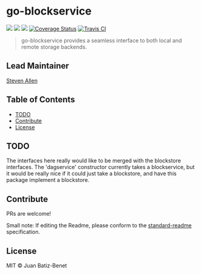 go-blockservice
==================

[![](https://img.shields.io/badge/made%20by-Protocol%20Labs-blue.svg?style=flat-square)](http://ipn.io)
[![](https://img.shields.io/badge/project-IPFS-blue.svg?style=flat-square)](http://ipfs.io/)
[![](https://img.shields.io/badge/freenode-%23ipfs-blue.svg?style=flat-square)](http://webchat.freenode.net/?channels=%23ipfs)
[![Coverage Status](https://codecov.io/gh/ipfs/go-block-format/branch/master/graph/badge.svg)](https://codecov.io/gh/ipfs/go-block-format/branch/master)
[![Travis CI](https://travis-ci.com/ipfs/go-blockservice.svg?branch=master)](https://travis-ci.com/ipfs/go-blockservice)

> go-blockservice provides a seamless interface to both local and remote storage backends.

## Lead Maintainer

[Steven Allen](https://github.com/Stebalien)

## Table of Contents

- [TODO](#todo)
- [Contribute](#contribute)
- [License](#license)

## TODO

The interfaces here really would like to be merged with the blockstore interfaces.
The 'dagservice' constructor currently takes a blockservice, but it would be really nice
if it could just take a blockstore, and have this package implement a blockstore.

## Contribute

PRs are welcome!

Small note: If editing the Readme, please conform to the [standard-readme](https://github.com/RichardLitt/standard-readme) specification.

## License

MIT © Juan Batiz-Benet
